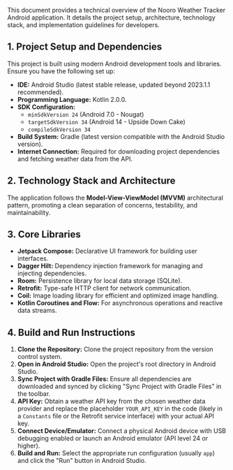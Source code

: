 This document provides a technical overview of the Nooro Weather Tracker Android application.
It details the project setup, architecture, technology stack, and implementation guidelines for developers.

## 1. Project Setup and Dependencies

This project is built using modern Android development tools and libraries. Ensure you have the following set up:

*   **IDE:** Android Studio (latest stable release, updated beyond 2023.1.1 recommended).
*   **Programming Language:** Kotlin 2.0.0.
*   **SDK Configuration:**
    *   `minSdkVersion 24` (Android 7.0 - Nougat)
    *   `targetSdkVersion 34` (Android 14 - Upside Down Cake)
    *   `compileSdkVersion 34`
*   **Build System:** Gradle (latest version compatible with the Android Studio version).
*   **Internet Connection:** Required for downloading project dependencies and fetching weather data from the API.

## 2. Technology Stack and Architecture

The application follows the **Model-View-ViewModel (MVVM)** architectural pattern, promoting a clean separation of concerns, testability, and maintainability.

## 3.  Core Libraries

*   **Jetpack Compose:** Declarative UI framework for building user interfaces.
*   **Dagger Hilt:** Dependency injection framework for managing and injecting dependencies.
*   **Room:** Persistence library for local data storage (SQLite).
*   **Retrofit:** Type-safe HTTP client for network communication.
*   **Coil:** Image loading library for efficient and optimized image handling.
*   **Kotlin Coroutines and Flow:** For asynchronous operations and reactive data streams.

## 4. Build and Run Instructions

1. **Clone the Repository:** Clone the project repository from the version control system.
2. **Open in Android Studio:** Open the project's root directory in Android Studio.
3. **Sync Project with Gradle Files:** Ensure all dependencies are downloaded and synced by clicking "Sync Project with Gradle Files" in the toolbar.
4. **API Key:** Obtain a weather API key from the chosen weather data provider and replace the placeholder `YOUR_API_KEY` in the code (likely in a `Constants` file or the Retrofit service interface) with your actual API key.
5. **Connect Device/Emulator:** Connect a physical Android device with USB debugging enabled or launch an Android emulator (API level 24 or higher).
6. **Build and Run:** Select the appropriate run configuration (usually `app`) and click the "Run" button in Android Studio.
